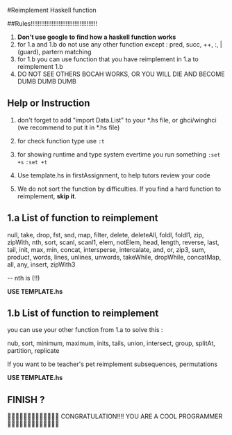 #Reimplement Haskell function

##Rules!!!!!!!!!!!!!!!!!!!!!!!!!!!!!!!!!!!!!!

1. **Don't use google to find how a haskell function works**
2. for 1.a and 1.b do not use any other function except : pred, succ, ++, :, | (guard), partern matching
3. for 1.b you can use function that you have reimplement in 1.a to reimplement 1.b
4. DO NOT SEE OTHERS BOCAH WORKS, OR YOU WILL DIE AND BECOME DUMB DUMB DUMB

## Help or Instruction

1. don't forget to add "import Data.List" to your *.hs file, or ghci/winghci (we recommend to put it in *.hs file)

2. for check function type use ``:t``

3. for showing runtime and type system evertime you run something
``:set +s``
``:set +t``

4. Use template.hs in firstAssignment, to help tutors review your code

5. We do not sort the function by difficulties. If you find a hard function to reimplement, **skip it**.

## 1.a List of function to reimplement

null, take, drop, fst, snd, map, filter, delete, deleteAll, foldl, foldl1, zip, zipWith, nth,
sort, scanl, scanl1, elem, notElem, head, length, reverse, last, tail, init, max, min, concat, intersperse, intercalate, and, or, zip3, sum, product, words, lines, unlines, unwords, takeWhile, dropWhile, concatMap, all, any, insert, zipWith3

-- nth is (!!)

**USE TEMPLATE.hs**

## 1.b List of function to reimplement

you can use your other function from 1.a to solve this :

nub, sort, minimum, maximum, inits, tails, union, intersect, group, splitAt, partition, replicate

If you want to be teacher's pet
reimplement subsequences, permutations

**USE TEMPLATE.hs**


## FINISH ?

:tada::tada::tada::tada::tada::tada::tada::tada::tada::tada::tada::tada::tada:
CONGRATULATION!!!! YOU ARE A COOL PROGRAMMER
:tada::tada::tada::tada::tada::tada::tada::tada::tada::tada::tada::tada::tada:
